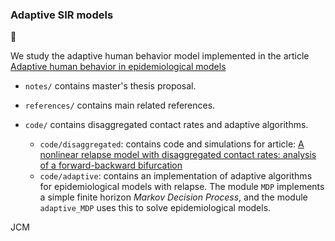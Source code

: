 ### Adaptive SIR models 
:bug:

We study the adaptive human behavior model implemented in the article [Adaptive human behavior in epidemiological models](https://www.pnas.org/doi/full/10.1073/pnas.1011250108#:~:text=Adaptive%20behavior%20implies%20disease%20transmission,once%20a%20disease%20has%20emerged.)

- `notes/` contains master's thesis proposal.
- `references/` contains main related references.
- `code/` contains disaggregated contact rates and adaptive algorithms.

    - `code/disaggregated`: contains code and simulations for article: [A nonlinear relapse model with disaggregated contact rates: analysis of a forward-backward bifurcation](https://arxiv.org/abs/2302.00161)
    - `code/adaptive`: contains an implementation of adaptive algorithms for epidemiological models with relapse. The module `MDP` implements a simple finite horizon *Markov Decision Process*, and the module `adaptive_MDP` uses this to solve epidemiological models.

JCM